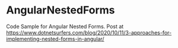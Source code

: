 # AngularNestedForms
Code Sample for Angular Nested Forms.
Post at 
https://www.dotnetsurfers.com/blog/2020/10/11/3-approaches-for-implementing-nested-forms-in-angular/
